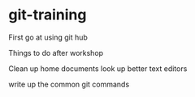 # git-training
First go at using git hub


Things to do after workshop

Clean up home documents
look up better text editors 

write up the common git commands